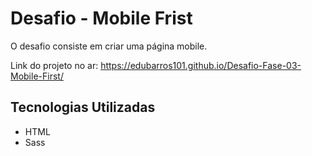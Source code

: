 # Desafio - Mobile Frist

O desafio consiste em criar uma página mobile.

Link do projeto no ar: https://edubarros101.github.io/Desafio-Fase-03-Mobile-First/

## Tecnologias Utilizadas

- HTML
- Sass
